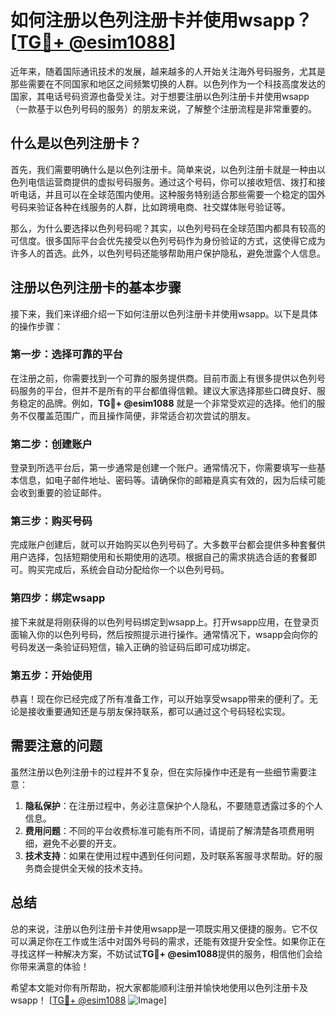 # 如何注册以色列注册卡并使用wsapp？[[TG💪+ @esim1088](https://t.me/s/esim1088)]

近年来，随着国际通讯技术的发展，越来越多的人开始关注海外号码服务，尤其是那些需要在不同国家和地区之间频繁切换的人群。以色列作为一个科技高度发达的国家，其电话号码资源也备受关注。对于想要注册以色列注册卡并使用wsapp（一款基于以色列号码的服务）的朋友来说，了解整个注册流程是非常重要的。

## 什么是以色列注册卡？

首先，我们需要明确什么是以色列注册卡。简单来说，以色列注册卡就是一种由以色列电信运营商提供的虚拟号码服务。通过这个号码，你可以接收短信、拨打和接听电话，并且可以在全球范围内使用。这种服务特别适合那些需要一个稳定的国外号码来验证各种在线服务的人群，比如跨境电商、社交媒体账号验证等。

那么，为什么要选择以色列号码呢？其实，以色列号码在全球范围内都具有较高的可信度。很多国际平台会优先接受以色列号码作为身份验证的方式，这使得它成为许多人的首选。此外，以色列号码还能够帮助用户保护隐私，避免泄露个人信息。

## 注册以色列注册卡的基本步骤

接下来，我们来详细介绍一下如何注册以色列注册卡并使用wsapp。以下是具体的操作步骤：

### 第一步：选择可靠的平台

在注册之前，你需要找到一个可靠的服务提供商。目前市面上有很多提供以色列号码服务的平台，但并不是所有的平台都值得信赖。建议大家选择那些口碑良好、服务稳定的品牌。例如，**TG💪+ @esim1088** 就是一个非常受欢迎的选择。他们的服务不仅覆盖范围广，而且操作简便，非常适合初次尝试的朋友。

### 第二步：创建账户

登录到所选平台后，第一步通常是创建一个账户。通常情况下，你需要填写一些基本信息，如电子邮件地址、密码等。请确保你的邮箱是真实有效的，因为后续可能会收到重要的验证邮件。

### 第三步：购买号码

完成账户创建后，就可以开始购买以色列号码了。大多数平台都会提供多种套餐供用户选择，包括短期使用和长期使用的选项。根据自己的需求挑选合适的套餐即可。购买完成后，系统会自动分配给你一个以色列号码。

### 第四步：绑定wsapp

接下来就是将刚获得的以色列号码绑定到wsapp上。打开wsapp应用，在登录页面输入你的以色列号码，然后按照提示进行操作。通常情况下，wsapp会向你的号码发送一条验证码短信，输入正确的验证码后即可成功绑定。

### 第五步：开始使用

恭喜！现在你已经完成了所有准备工作，可以开始享受wsapp带来的便利了。无论是接收重要通知还是与朋友保持联系，都可以通过这个号码轻松实现。

## 需要注意的问题

虽然注册以色列注册卡的过程并不复杂，但在实际操作中还是有一些细节需要注意：

1. **隐私保护**：在注册过程中，务必注意保护个人隐私，不要随意透露过多的个人信息。
2. **费用问题**：不同的平台收费标准可能有所不同，请提前了解清楚各项费用明细，避免不必要的开支。
3. **技术支持**：如果在使用过程中遇到任何问题，及时联系客服寻求帮助。好的服务商会提供全天候的技术支持。

## 总结

总的来说，注册以色列注册卡并使用wsapp是一项既实用又便捷的服务。它不仅可以满足你在工作或生活中对国外号码的需求，还能有效提升安全性。如果你正在寻找这样一种解决方案，不妨试试**TG💪+ @esim1088**提供的服务，相信他们会给你带来满意的体验！

希望本文能对你有所帮助，祝大家都能顺利注册并愉快地使用以色列注册卡及wsapp！ [[TG💪+ @esim1088](https://t.me/s/esim1088) ![Image](https://i.postimg.cc/4NQfJmqS/Snipaste-2025-05-13-00-14-12.png)]